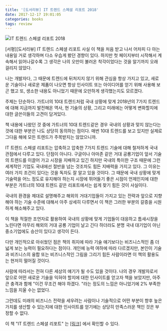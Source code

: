 ```yaml
---
title: '[도서리뷰] IT 트렌드 스페셜 리포트 2018'
date: 2017-12-17 19:01:05
categories: books
tags: review
---
```


<img src="http://image.yes24.com/momo/TopCate1668/MidCate004/166729488.jpg" alt="IT 트렌드 스페셜 리포트 2018 " border="0"/>

[서평][도서리뷰] IT 트렌드 스페셜 리포트
사실 이 책을 처음 받고 나서 어차피 다 아는 내용일 거로 생각하며 다소 우습게 봤던 경향이 있다.
하지만 첫 페이지부터 시작해서 계속해서 읽어나갈수록 그 생각은 나의 오만이 불러온 착각이었다는 것을 알기까지 오래 걸리지 않았다.

나는 개발자다, 그 때문에 트렌드에 뒤처지지 않기 위해 관심을 항상 가지고 있고,
새로운 기술이나 새로운 제품이 나오면 항상 인사이트 또는 아이디어를 얻기 위해 사용해 보곤 했고 또,
생소한 내용도 아니었기 때문에 오만하게 생각했는지도 모르겠다.

주제는 단순하다. 가트너의 10대 트렌드처럼 국내 상황에 맞게 2018년의 7가지 트렌드에 대해
지금까지 발전해온 역사, 현 기술의 상황, 그리고 미래에는 어떻게 변화할지에 대한 글쓴이들의 고견이 담겨있다.

책 내용에 나왔던 것 중에 가트너의 10대 트렌드같은 경우 국내의 상황과 맞지 않는다는 것에 대한 부분은 나도 상당히 동의하는 점이다.
매번 10대 트렌드를 보고 있지만 실제로 그다음 해에 모든 트렌드가 주목받지는 않았으니까.

IT 트렌드 스페셜 리포트는 압축하고 압축한 7가지 트렌드 기술에 대해 철저하게 국내 관점에서 다루고 있다.
단점이 아니다. 구글이나 아마존 같은 거대 공룡기업이 앞서 기술의 트렌드를 이끌어 가고 시장을 지배하고 있긴 하지만
국내의 특이한 구조 때문에 그런 세계적인 기업도 국내에선 절반을 넘는 것조차도 힘든 지배력을 가지고 있다.
그 이유는 여러 가지 조건이 있다는 것을 독자도 잘 알고 있을 것이다.
그 때문에 국내 상황에 맞게 기술력을 어느 정도로 유지해야 하는지 시장에 뛰어들기 좋은 시점이 언제인지에 대한 부분은
가트너의 10대 트렌드 같은 리포트에서는 쉽게 찾기 힘든 것이 사실이다.

국내의 환경을 제대로 설명해주고 해외의 거대기업들이 가지고 있는 전략과 앞으로 지향해야 하는 기술 수준에 대해서
아주 상세히 다루면서 이 책은 그러한 부분의 갈증을 시원하게 해소해주고 있다.

이 책을 적절한 조언자로 활용하여 국내의 상황에 맞게 기업들이 대응하고 틈새시장을 노린다면
아무리 해외의 거대 공룡 기업이 날고 긴다 하더라도 분명 국내 대기업이 아닌 중소기업에도 승산이 있다고 생각이 든다.

다만 개인적으로 아쉬웠던 점은 책의 취지에 따라 기술 얘기보다는 비즈니스적인 좀 더 넓게 보는 능력이 필요하다는 점이다.
개인에 능력 여하에 따라 다르겠지만, 본인이 기술과 비즈니스의 융합 또는 비즈니스적인 그림을 그리기 힘든 사람이라면
이 책의 활용도는 현저히 떨어질 것이다.

사람에 따라서는 전혀 다른 세상의 얘기가 될 수도 있을 것이다.
나의 경우 개발자로서 앞으로 어떤 새로운 기술을 익혀야 할지에 대한 인사이트를 얻고자 책을 보았지만,
아주 큰 충격과 함께 "이건 무조건 해야 하겠다. "라는 정도의 느낌은 아니었기에 2% 부족한 느낌을 지울 수는 없었다.

그런데도 미래의 비즈니스 전략을 세우려는 사람이나 기술적으로 어떤 부분이 향후 높은 가치를 생산할 수 있는지에 대한 
인사이트를 얻기에는 상당히 만족스러운 책인 것은 부정할 수 없다.

이 책 "IT 트렌드 스페셜 리포트" 는 <a href="http://www.hanbit.co.kr/store/books/look.php?p_code=B3286393175">[링크]</a> 에서 확인할 수 있다.
